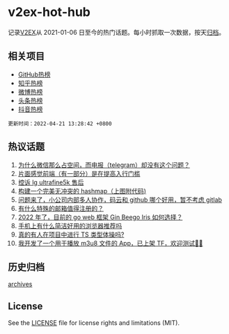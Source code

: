 # v2ex-hot-hub

 记录[V2EX](https://www.v2ex.com/)从 2021-01-06 日至今的热门话题。每小时抓取一次数据，按天[归档](archives)。
 
 ## 相关项目

- [GitHub热榜](https://github.com/lonnyzhang423/github-hot-hub)
- [知乎热榜](https://github.com/lonnyzhang423/zhihu-hot-hub)
- [微博热榜](https://github.com/lonnyzhang423/weibo-hot-hub)
- [头条热榜](https://github.com/lonnyzhang423/toutiao-hot-hub)
- [抖音热榜](https://github.com/lonnyzhang423/douyin-hot-hub)


 `更新时间：2022-04-21 13:28:42 +0800`

## 热议话题

1. [为什么微信那么占空间，而电报（telegram）却没有这个问题？](https://www.v2ex.com/t/848198)
1. [片面感觉前端（有一部分）是在提高入行门槛](https://www.v2ex.com/t/848148)
1. [控诉 lg ultrafine5k 售后](https://www.v2ex.com/t/848149)
1. [构建一个完美无冲突的 hashmap（上图附代码)](https://www.v2ex.com/t/848178)
1. [问题来了，小公司内部多人协作，码云和 github 哪个好用，暂不考虑 gitlab](https://www.v2ex.com/t/848183)
1. [有什么特殊的邮箱值得注册的？](https://www.v2ex.com/t/848138)
1. [2022 年了，目前的 go web 框架 Gin Beego Iris 如何选择？](https://www.v2ex.com/t/848201)
1. [手机上有什么简洁好用的浏览器推荐吗](https://www.v2ex.com/t/848294)
1. [真的有人在项目中进行 TS 类型体操吗?](https://www.v2ex.com/t/848199)
1. [我开发了一个用于播放 m3u8 文件的 App，已上架 TF，欢迎测试👏🏻](https://www.v2ex.com/t/848300)

## 历史归档

[archives](archives)

## License

See the [LICENSE](LICENSE) file for license rights and limitations (MIT).
